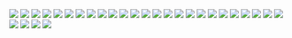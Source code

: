 <img src="slides/slides-00.png">
<img src="slides/slides-01.png">
<img src="slides/slides-02.png">
<img src="slides/slides-03.png">
<img src="slides/slides-04.png">
<img src="slides/slides-05.png">
<img src="slides/slides-06.png">
<img src="slides/slides-07.png">
<img src="slides/slides-08.png">
<img src="slides/slides-09.png">
<img src="slides/slides-10.png">
<img src="slides/slides-11.png">
<img src="slides/slides-12.png">
<img src="slides/slides-13.png">
<img src="slides/slides-14.png">
<img src="slides/slides-15.png">
<img src="slides/slides-16.png">
<img src="slides/slides-17.png">
<img src="slides/slides-18.png">
<img src="slides/slides-19.png">
<img src="slides/slides-20.png">
<img src="slides/slides-21.png">
<img src="slides/slides-22.png">
<img src="slides/slides-23.png">
<img src="slides/slides-24.png">
<img src="slides/slides-25.png">
<img src="slides/slides-26.png">
<img src="slides/slides-27.png">
<img src="slides/slides-28.png">
